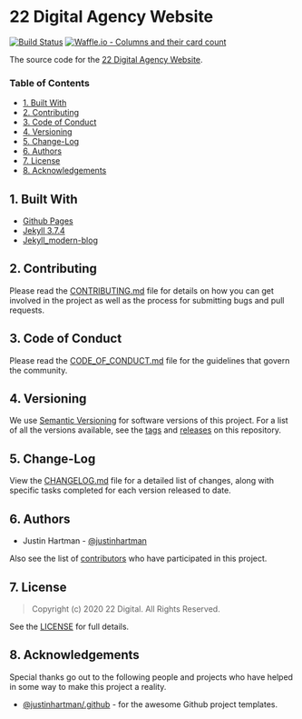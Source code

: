 # 22 Digital Agency Website

[![Build Status](https://travis-ci.org/22digital/22digital.github.io.svg?branch=master)](https://travis-ci.org/22digital/22digital.github.io) [![Waffle.io - Columns and their card count](https://badge.waffle.io/22digital/22digital.github.io.png?columns=all)](https://waffle.io/22digital/22digital.github.io?utm_source=badge)

The source code for the [22 Digital Agency Website][22digital].

### Table of Contents

- [1. Built With](#1-built-with)
- [2. Contributing](#2-contributing)
- [3. Code of Conduct](#3-code-of-conduct)
- [4. Versioning](#4-versioning)
- [5. Change-Log](#5-change-log)
- [6. Authors](#6-authors)
- [7. License](#7-license)
- [8. Acknowledgements](#8-acknowledgements)

## 1. Built With

- [Github Pages][pages]
- [Jekyll 3.7.4][jekyll]
- [Jekyll_modern-blog][theme]

## 2. Contributing

Please read the [CONTRIBUTING.md][CONTRIBUTING] file for details on how you
can get involved in the project as well as the process for submitting bugs
and pull requests.

## 3. Code of Conduct

Please read the [CODE_OF_CONDUCT.md][COC] file for the guidelines that govern
the community.

## 4. Versioning

We use [Semantic Versioning][semver] for software versions of this project.
For a list of all the versions available, see the [tags][tags] and
[releases][releases] on this repository.

## 5. Change-Log

View the [CHANGELOG.md][changelog] file for a detailed list of changes,
along with specific tasks completed for each version released to date.

## 6. Authors

- Justin Hartman - [@justinhartman][author-1]

Also see the list of [contributors][contribs] who have participated in this
project.

## 7. License

> Copyright (c) 2020 22 Digital. All Rights Reserved.

See the [LICENSE][license] for full details.

## 8. Acknowledgements

Special thanks go out to the following people and projects who have helped in
some way to make this project a reality.

- [@justinhartman/.github][.github] - for the awesome Github project templates.

[CONTRIBUTING]: CONTRIBUTING.md
[COC]: CODE_OF_CONDUCT.md
[license]: LICENSE
[changelog]: CHANGELOG.md
[semver]: http://semver.org
[tags]: https://github.com/22digital/22digital.github.io/tags
[releases]: https://github.com/22digital/22digital.github.io/releases
[contribs]: https://github.com/22digital/22digital.github.io/contributors
[author-1]: https://github.com/justinhartman
[.github]: https://github.com/justinhartman/.github
[22digital]: https://22digital.co.za
[pages]: https://pages.github.com/
[jekyll]: https://jekyllrb.com/
[theme]: https://github.com/inded/Jekyll_modern-blog
